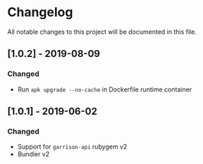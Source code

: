 # Changelog
All notable changes to this project will be documented in this file.

## [1.0.2] - 2019-08-09
### Changed
- Run `apk upgrade --no-cache` in Dockerfile runtime container

## [1.0.1] - 2019-06-02
### Changed
- Support for `garrison-api` rubygem v2
- Bundler v2
